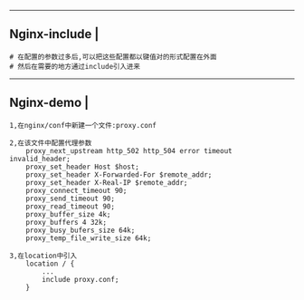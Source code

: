 ------------------------
Nginx-include			|
------------------------
	# 在配置的参数过多后,可以把这些配置都以键值对的形式配置在外面
	# 然后在需要的地方通过include引入进来
	

------------------------
Nginx-demo				|
------------------------
	1,在nginx/conf中新建一个文件:proxy.conf

	2,在该文件中配置代理参数
		proxy_next_upstream http_502 http_504 error timeout invalid_header;
		proxy_set_header Host $host;
		proxy_set_header X-Forwarded-For $remote_addr;
		proxy_set_header X-Real-IP $remote_addr;
		proxy_connect_timeout 90;
		proxy_send_timeout 90;
		proxy_read_timeout 90;
		proxy_buffer_size 4k;
		proxy_buffers 4 32k;
		proxy_busy_bufers_size 64k;
		proxy_temp_file_write_size 64k;

	3,在location中引入
		location / {
			...
			include proxy.conf;
		}
		